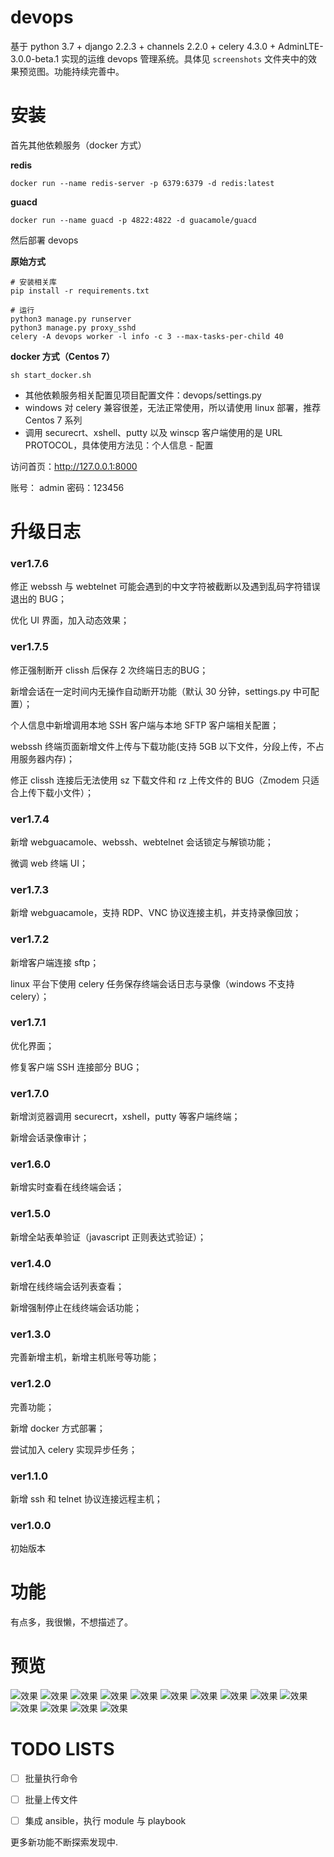 # devops
基于 python 3.7 + django 2.2.3 + channels 2.2.0 + celery 4.3.0 + AdminLTE-3.0.0-beta.1 实现的运维 devops 管理系统。具体见 `screenshots` 文件夹中的效果预览图。功能持续完善中。


# 安装
首先其他依赖服务（docker 方式）

**redis**
```
docker run --name redis-server -p 6379:6379 -d redis:latest
```

**guacd**
```
docker run --name guacd -p 4822:4822 -d guacamole/guacd
```

然后部署 devops

**原始方式**
```
# 安装相关库
pip install -r requirements.txt

# 运行
python3 manage.py runserver
python3 manage.py proxy_sshd
celery -A devops worker -l info -c 3 --max-tasks-per-child 40
```

**docker 方式（Centos 7）**
```
sh start_docker.sh
```

- 其他依赖服务相关配置见项目配置文件：devops/settings.py
- windows 对 celery 兼容很差，无法正常使用，所以请使用 linux 部署，推荐 Centos 7 系列
- 调用 securecrt、xshell、putty 以及 winscp 客户端使用的是 URL PROTOCOL，具体使用方法见：个人信息 - 配置

访问首页：http://127.0.0.1:8000

账号： admin     密码：123456


# 升级日志

### ver1.7.6
修正 webssh 与 webtelnet 可能会遇到的中文字符被截断以及遇到乱码字符错误退出的 BUG；

优化 UI 界面，加入动态效果；

### ver1.7.5
修正强制断开 clissh 后保存 2 次终端日志的BUG；

新增会话在一定时间内无操作自动断开功能（默认 30 分钟，settings.py 中可配置）；

个人信息中新增调用本地 SSH 客户端与本地 SFTP 客户端相关配置；

webssh 终端页面新增文件上传与下载功能(支持 5GB 以下文件，分段上传，不占用服务器内存)；

修正 clissh 连接后无法使用 sz 下载文件和 rz 上传文件的 BUG（Zmodem 只适合上传下载小文件）；

### ver1.7.4
新增 webguacamole、webssh、webtelnet 会话锁定与解锁功能；

微调 web 终端 UI；

### ver1.7.3
新增 webguacamole，支持 RDP、VNC 协议连接主机，并支持录像回放；

### ver1.7.2
新增客户端连接 sftp；

linux 平台下使用 celery 任务保存终端会话日志与录像（windows 不支持 celery）；

### ver1.7.1
优化界面；

修复客户端 SSH 连接部分 BUG；

### ver1.7.0
新增浏览器调用 securecrt，xshell，putty 等客户端终端；

新增会话录像审计；

### ver1.6.0 
新增实时查看在线终端会话；

### ver1.5.0 
新增全站表单验证（javascript 正则表达式验证）；

### ver1.4.0 
新增在线终端会话列表查看；

新增强制停止在线终端会话功能；

### ver1.3.0 
完善新增主机，新增主机账号等功能；


### ver1.2.0 
完善功能；

新增 docker 方式部署；

尝试加入 celery 实现异步任务；

### ver1.1.0 
新增 ssh 和 telnet 协议连接远程主机；

### ver1.0.0 
初始版本


# 功能
有点多，我很懒，不想描述了。


# 预览
![效果](https://github.com/leffss/devops/blob/master/screenshots/2.PNG?raw=true)
![效果](https://github.com/leffss/devops/blob/master/screenshots/3.PNG?raw=true)
![效果](https://github.com/leffss/devops/blob/master/screenshots/4.PNG?raw=true)
![效果](https://github.com/leffss/devops/blob/master/screenshots/5.PNG?raw=true)
![效果](https://github.com/leffss/devops/blob/master/screenshots/6.PNG?raw=true)
![效果](https://github.com/leffss/devops/blob/master/screenshots/7.PNG?raw=true)
![效果](https://github.com/leffss/devops/blob/master/screenshots/8.PNG?raw=true)
![效果](https://github.com/leffss/devops/blob/master/screenshots/9.PNG?raw=true)
![效果](https://github.com/leffss/devops/blob/master/screenshots/10.PNG?raw=true)
![效果](https://github.com/leffss/devops/blob/master/screenshots/12.PNG?raw=true)
![效果](https://github.com/leffss/devops/blob/master/screenshots/13.PNG?raw=true)
![效果](https://github.com/leffss/devops/blob/master/screenshots/14.PNG?raw=true)
![效果](https://github.com/leffss/devops/blob/master/screenshots/16.PNG?raw=true)
![效果](https://github.com/leffss/devops/blob/master/screenshots/17.PNG?raw=true)


# TODO LISTS
- [ ] 批量执行命令
- [ ] 批量上传文件
- [ ] 集成 ansible，执行 module 与 playbook


更多新功能不断探索发现中.

